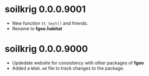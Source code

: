 # soilkrig 0.0.0.9001

* New function `tt_test()` and friends.
* Rename to __fgeo.habitat__

# soilkrig 0.0.0.9000

* Updedate website for consistency with other packages of __fgeo__
* Added a `NEWS.md` file to track changes to the package.
